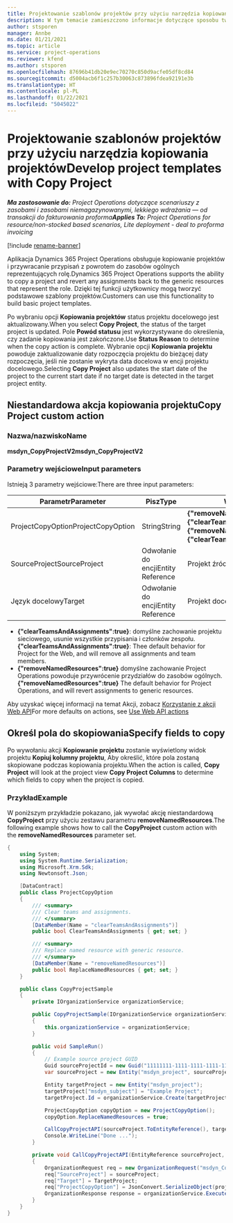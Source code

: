 ```yaml
---
title: Projektowanie szablonów projektów przy użyciu narzędzia kopiowania projektów
description: W tym temacie zamieszczono informacje dotyczące sposobu tworzenia szablonów projektów przy użyciu niestandardowej akcji kopiowania projektów.
author: stsporen
manager: Annbe
ms.date: 01/21/2021
ms.topic: article
ms.service: project-operations
ms.reviewer: kfend
ms.author: stsporen
ms.openlocfilehash: 87696b41db20e9ec70270c850d9acfe05df8cd84
ms.sourcegitcommit: d5004acb6f1c257b30063c873896fdea92191e3b
ms.translationtype: HT
ms.contentlocale: pl-PL
ms.lasthandoff: 01/22/2021
ms.locfileid: "5045022"
---
```

# <a name="develop-project-templates-with-copy-project"></a><span data-ttu-id="4ed76-103">Projektowanie szablonów projektów przy użyciu narzędzia kopiowania projektów</span><span class="sxs-lookup"><span data-stu-id="4ed76-103">Develop project templates with Copy Project</span></span>

<span data-ttu-id="4ed76-104">_**Ma zastosowanie do:** Project Operations dotyczące scenariuszy z zasobami i zasobami niemagazynowanymi, lekkiego wdrażania — od transakcji do fakturowania proforma_</span><span class="sxs-lookup"><span data-stu-id="4ed76-104">_**Applies To:** Project Operations for resource/non-stocked based scenarios, Lite deployment - deal to proforma invoicing_</span></span>

[!include [rename-banner](~/includes/cc-data-platform-banner.md)]

<span data-ttu-id="4ed76-105">Aplikacja Dynamics 365 Project Operations obsługuje kopiowanie projektów i przywracanie przypisań z powrotem do zasobów ogólnych reprezentujących rolę.</span><span class="sxs-lookup"><span data-stu-id="4ed76-105">Dynamics 365 Project Operations supports the ability to copy a project and revert any assignments back to the generic resources that represent the role.</span></span> <span data-ttu-id="4ed76-106">Dzięki tej funkcji użytkownicy mogą tworzyć podstawowe szablony projektów.</span><span class="sxs-lookup"><span data-stu-id="4ed76-106">Customers can use this functionality to build basic project templates.</span></span>

<span data-ttu-id="4ed76-107">Po wybraniu opcji **Kopiowania projektów** status projektu docelowego jest aktualizowany.</span><span class="sxs-lookup"><span data-stu-id="4ed76-107">When you select **Copy Project**, the status of the target project is updated.</span></span> <span data-ttu-id="4ed76-108">Pole **Powód statusu** jest wykorzystywane do określenia, czy zadanie kopiowania jest zakończone.</span><span class="sxs-lookup"><span data-stu-id="4ed76-108">Use **Status Reason** to determine when the copy action is complete.</span></span> <span data-ttu-id="4ed76-109">Wybranie opcji **Kopiowania projektu** powoduje zaktualizowanie daty rozpoczęcia projektu do bieżącej daty rozpoczęcia, jeśli nie zostanie wykryta data docelowa w encji projektu docelowego.</span><span class="sxs-lookup"><span data-stu-id="4ed76-109">Selecting **Copy Project** also updates the start date of the project to the current start date if no target date is detected in the target project entity.</span></span>

## <a name="copy-project-custom-action"></a><span data-ttu-id="4ed76-110">Niestandardowa akcja kopiowania projektu</span><span class="sxs-lookup"><span data-stu-id="4ed76-110">Copy Project custom action</span></span> 

### <a name="name"></a><span data-ttu-id="4ed76-111">Nazwa/nazwisko</span><span class="sxs-lookup"><span data-stu-id="4ed76-111">Name</span></span> 

<span data-ttu-id="4ed76-112">**msdyn_CopyProjectV2**</span><span class="sxs-lookup"><span data-stu-id="4ed76-112">**msdyn_CopyProjectV2**</span></span>

### <a name="input-parameters"></a><span data-ttu-id="4ed76-113">Parametry wejściowe</span><span class="sxs-lookup"><span data-stu-id="4ed76-113">Input parameters</span></span>
<span data-ttu-id="4ed76-114">Istnieją 3 parametry wejściowe:</span><span class="sxs-lookup"><span data-stu-id="4ed76-114">There are three input parameters:</span></span>

| <span data-ttu-id="4ed76-115">Parametr</span><span class="sxs-lookup"><span data-stu-id="4ed76-115">Parameter</span></span>          | <span data-ttu-id="4ed76-116">Pisz</span><span class="sxs-lookup"><span data-stu-id="4ed76-116">Type</span></span>   | <span data-ttu-id="4ed76-117">Wartości</span><span class="sxs-lookup"><span data-stu-id="4ed76-117">Values</span></span>                                                   | 
|--------------------|--------|----------------------------------------------------------|
| <span data-ttu-id="4ed76-118">ProjectCopyOption</span><span class="sxs-lookup"><span data-stu-id="4ed76-118">ProjectCopyOption</span></span>  | <span data-ttu-id="4ed76-119">String</span><span class="sxs-lookup"><span data-stu-id="4ed76-119">String</span></span> | <span data-ttu-id="4ed76-120">**{"removeNamedResources":true}** lub **{"clearTeamsAndAssignments":true}**</span><span class="sxs-lookup"><span data-stu-id="4ed76-120">**{"removeNamedResources":true}** or **{"clearTeamsAndAssignments":true}**</span></span> |
| <span data-ttu-id="4ed76-121">SourceProject</span><span class="sxs-lookup"><span data-stu-id="4ed76-121">SourceProject</span></span>      | <span data-ttu-id="4ed76-122">Odwołanie do encji</span><span class="sxs-lookup"><span data-stu-id="4ed76-122">Entity Reference</span></span> | <span data-ttu-id="4ed76-123">Projekt źródłowy</span><span class="sxs-lookup"><span data-stu-id="4ed76-123">Source Project</span></span> |
| <span data-ttu-id="4ed76-124">Język docelowy</span><span class="sxs-lookup"><span data-stu-id="4ed76-124">Target</span></span>             | <span data-ttu-id="4ed76-125">Odwołanie do encji</span><span class="sxs-lookup"><span data-stu-id="4ed76-125">Entity Reference</span></span> | <span data-ttu-id="4ed76-126">Projekt docelowy</span><span class="sxs-lookup"><span data-stu-id="4ed76-126">Target Project</span></span> |


- <span data-ttu-id="4ed76-127">**{"clearTeamsAndAssignments":true}**: domyślne zachowanie projektu sieciowego, usunie wszystkie przypisania i członków zespołu.</span><span class="sxs-lookup"><span data-stu-id="4ed76-127">**{"clearTeamsAndAssignments":true}**: Thee default behavior for Project for the Web, and will remove all assignments and team members.</span></span>
- <span data-ttu-id="4ed76-128">**{"removeNamedResources":true}** domyślne zachowanie Project Operations powoduje przywrócenie przydziałów do zasobów ogólnych.</span><span class="sxs-lookup"><span data-stu-id="4ed76-128">**{"removeNamedResources":true}** The default behavior for Project Operations, and will revert assignments to generic resources.</span></span>

<span data-ttu-id="4ed76-129">Aby uzyskać więcej informacji na temat Akcji, zobacz [Korzystanie z akcji Web API](https://docs.microsoft.com/powerapps/developer/common-data-service/webapi/use-web-api-actions)</span><span class="sxs-lookup"><span data-stu-id="4ed76-129">For more defaults on actions, see [Use Web API actions](https://docs.microsoft.com/powerapps/developer/common-data-service/webapi/use-web-api-actions)</span></span>

## <a name="specify-fields-to-copy"></a><span data-ttu-id="4ed76-130">Określ pola do skopiowania</span><span class="sxs-lookup"><span data-stu-id="4ed76-130">Specify fields to copy</span></span> 
<span data-ttu-id="4ed76-131">Po wywołaniu akcji **Kopiowanie projektu** zostanie wyświetlony widok projektu **Kopiuj kolumny projektu**, Aby określić, które pola zostaną skopiowane podczas kopiowania projektu.</span><span class="sxs-lookup"><span data-stu-id="4ed76-131">When the action is called, **Copy Project** will look at the project view **Copy Project Columns** to determine which fields to copy when the project is copied.</span></span>


### <a name="example"></a><span data-ttu-id="4ed76-132">Przykład</span><span class="sxs-lookup"><span data-stu-id="4ed76-132">Example</span></span>
<span data-ttu-id="4ed76-133">W poniższym przykładzie pokazano, jak wywołać akcję niestandardową **CopyProject** przy użyciu zestawu parametru **removeNamedResources**.</span><span class="sxs-lookup"><span data-stu-id="4ed76-133">The following example shows how to call the **CopyProject** custom action with the **removeNamedResources** parameter set.</span></span>
```C#
{
    using System;
    using System.Runtime.Serialization;
    using Microsoft.Xrm.Sdk;
    using Newtonsoft.Json;

    [DataContract]
    public class ProjectCopyOption
    {
        /// <summary>
        /// Clear teams and assignments.
        /// </summary>
        [DataMember(Name = "clearTeamsAndAssignments")]
        public bool ClearTeamsAndAssignments { get; set; }

        /// <summary>
        /// Replace named resource with generic resource.
        /// </summary>
        [DataMember(Name = "removeNamedResources")]
        public bool ReplaceNamedResources { get; set; }
    }

    public class CopyProjectSample
    {
        private IOrganizationService organizationService;

        public CopyProjectSample(IOrganizationService organizationService)
        {
            this.organizationService = organizationService;
        }

        public void SampleRun()
        {
            // Example source project GUID
            Guid sourceProjectId = new Guid("11111111-1111-1111-1111-111111111111");
            var sourceProject = new Entity("msdyn_project", sourceProjectId);

            Entity targetProject = new Entity("msdyn_project");
            targetProject["msdyn_subject"] = "Example Project";
            targetProject.Id = organizationService.Create(targetProject);

            ProjectCopyOption copyOption = new ProjectCopyOption();
            copyOption.ReplaceNamedResources = true;

            CallCopyProjectAPI(sourceProject.ToEntityReference(), targetProject.ToEntityReference(), copyOption);
            Console.WriteLine("Done ...");
        }

        private void CallCopyProjectAPI(EntityReference sourceProject, EntityReference TargetProject, ProjectCopyOption projectCopyOption)
        {
            OrganizationRequest req = new OrganizationRequest("msdyn_CopyProjectV2");
            req["SourceProject"] = sourceProject;
            req["Target"] = TargetProject;
            req["ProjectCopyOption"] = JsonConvert.SerializeObject(projectCopyOption);
            OrganizationResponse response = organizationService.Execute(req);
        }
    }
}
```
